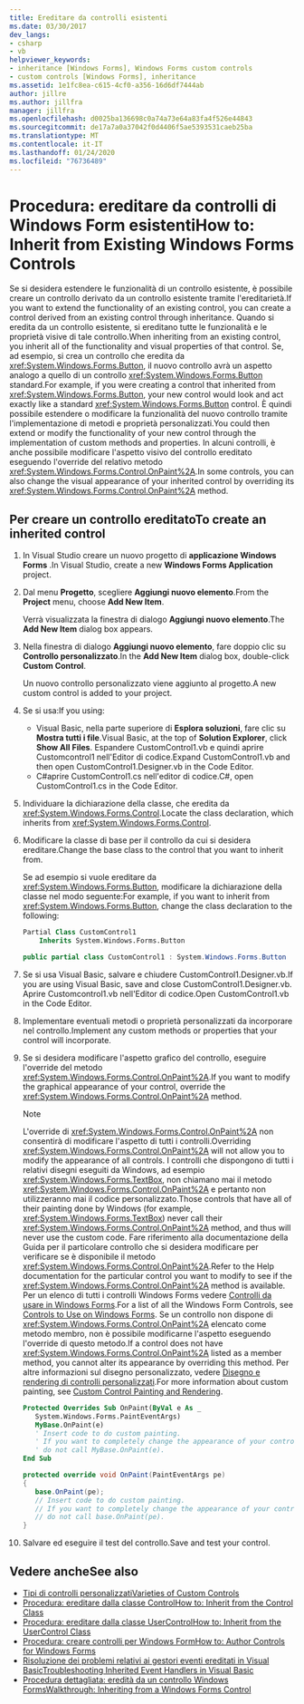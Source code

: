 ```yaml
---
title: Ereditare da controlli esistenti
ms.date: 03/30/2017
dev_langs:
- csharp
- vb
helpviewer_keywords:
- inheritance [Windows Forms], Windows Forms custom controls
- custom controls [Windows Forms], inheritance
ms.assetid: 1e1fc8ea-c615-4cf0-a356-16d6df7444ab
author: jillre
ms.author: jillfra
manager: jillfra
ms.openlocfilehash: d0025ba136698c0a74a73e64a83fa4f526e44843
ms.sourcegitcommit: de17a7a0a37042f0d4406f5ae5393531caeb25ba
ms.translationtype: MT
ms.contentlocale: it-IT
ms.lasthandoff: 01/24/2020
ms.locfileid: "76736489"
---
```

# <a name="how-to-inherit-from-existing-windows-forms-controls"></a><span data-ttu-id="e8622-102">Procedura: ereditare da controlli di Windows Form esistenti</span><span class="sxs-lookup"><span data-stu-id="e8622-102">How to: Inherit from Existing Windows Forms Controls</span></span>

<span data-ttu-id="e8622-103">Se si desidera estendere le funzionalità di un controllo esistente, è possibile creare un controllo derivato da un controllo esistente tramite l'ereditarietà.</span><span class="sxs-lookup"><span data-stu-id="e8622-103">If you want to extend the functionality of an existing control, you can create a control derived from an existing control through inheritance.</span></span> <span data-ttu-id="e8622-104">Quando si eredita da un controllo esistente, si ereditano tutte le funzionalità e le proprietà visive di tale controllo.</span><span class="sxs-lookup"><span data-stu-id="e8622-104">When inheriting from an existing control, you inherit all of the functionality and visual properties of that control.</span></span> <span data-ttu-id="e8622-105">Se, ad esempio, si crea un controllo che eredita da <xref:System.Windows.Forms.Button>, il nuovo controllo avrà un aspetto analogo a quello di un controllo <xref:System.Windows.Forms.Button> standard.</span><span class="sxs-lookup"><span data-stu-id="e8622-105">For example, if you were creating a control that inherited from <xref:System.Windows.Forms.Button>, your new control would look and act exactly like a standard <xref:System.Windows.Forms.Button> control.</span></span> <span data-ttu-id="e8622-106">È quindi possibile estendere o modificare la funzionalità del nuovo controllo tramite l'implementazione di metodi e proprietà personalizzati.</span><span class="sxs-lookup"><span data-stu-id="e8622-106">You could then extend or modify the functionality of your new control through the implementation of custom methods and properties.</span></span> <span data-ttu-id="e8622-107">In alcuni controlli, è anche possibile modificare l'aspetto visivo del controllo ereditato eseguendo l'override del relativo metodo <xref:System.Windows.Forms.Control.OnPaint%2A>.</span><span class="sxs-lookup"><span data-stu-id="e8622-107">In some controls, you can also change the visual appearance of your inherited control by overriding its <xref:System.Windows.Forms.Control.OnPaint%2A> method.</span></span>

## <a name="to-create-an-inherited-control"></a><span data-ttu-id="e8622-108">Per creare un controllo ereditato</span><span class="sxs-lookup"><span data-stu-id="e8622-108">To create an inherited control</span></span>

1. <span data-ttu-id="e8622-109">In Visual Studio creare un nuovo progetto di **applicazione Windows Forms** .</span><span class="sxs-lookup"><span data-stu-id="e8622-109">In Visual Studio, create a new **Windows Forms Application** project.</span></span>

1. <span data-ttu-id="e8622-110">Dal menu **Progetto**, scegliere **Aggiungi nuovo elemento**.</span><span class="sxs-lookup"><span data-stu-id="e8622-110">From the **Project** menu, choose **Add New Item**.</span></span>

    <span data-ttu-id="e8622-111">Verrà visualizzata la finestra di dialogo **Aggiungi nuovo elemento**.</span><span class="sxs-lookup"><span data-stu-id="e8622-111">The **Add New Item** dialog box appears.</span></span>

1. <span data-ttu-id="e8622-112">Nella finestra di dialogo **Aggiungi nuovo elemento**, fare doppio clic su **Controllo personalizzato**.</span><span class="sxs-lookup"><span data-stu-id="e8622-112">In the **Add New Item** dialog box, double-click **Custom Control**.</span></span>

    <span data-ttu-id="e8622-113">Un nuovo controllo personalizzato viene aggiunto al progetto.</span><span class="sxs-lookup"><span data-stu-id="e8622-113">A new custom control is added to your project.</span></span>

1. <span data-ttu-id="e8622-114">Se si usa:</span><span class="sxs-lookup"><span data-stu-id="e8622-114">If you using:</span></span>

    - <span data-ttu-id="e8622-115">Visual Basic, nella parte superiore di **Esplora soluzioni**, fare clic su **Mostra tutti i file**.</span><span class="sxs-lookup"><span data-stu-id="e8622-115">Visual Basic, at the top of **Solution Explorer**, click **Show All Files**.</span></span> <span data-ttu-id="e8622-116">Espandere CustomControl1.vb e quindi aprire Customcontrol1 nell'Editor di codice.</span><span class="sxs-lookup"><span data-stu-id="e8622-116">Expand CustomControl1.vb and then open CustomControl1.Designer.vb in the Code Editor.</span></span>
    - <span data-ttu-id="e8622-117">C#aprire CustomControl1.cs nell'editor di codice.</span><span class="sxs-lookup"><span data-stu-id="e8622-117">C#, open CustomControl1.cs in the Code Editor.</span></span>

1. <span data-ttu-id="e8622-118">Individuare la dichiarazione della classe, che eredita da <xref:System.Windows.Forms.Control>.</span><span class="sxs-lookup"><span data-stu-id="e8622-118">Locate the class declaration, which inherits from <xref:System.Windows.Forms.Control>.</span></span>

1. <span data-ttu-id="e8622-119">Modificare la classe di base per il controllo da cui si desidera ereditare.</span><span class="sxs-lookup"><span data-stu-id="e8622-119">Change the base class to the control that you want to inherit from.</span></span>

     <span data-ttu-id="e8622-120">Se ad esempio si vuole ereditare da <xref:System.Windows.Forms.Button>, modificare la dichiarazione della classe nel modo seguente:</span><span class="sxs-lookup"><span data-stu-id="e8622-120">For example, if you want to inherit from <xref:System.Windows.Forms.Button>, change the class declaration to the following:</span></span>

    ```vb
    Partial Class CustomControl1
        Inherits System.Windows.Forms.Button
    ```

    ```csharp
    public partial class CustomControl1 : System.Windows.Forms.Button
    ```

1. <span data-ttu-id="e8622-121">Se si usa Visual Basic, salvare e chiudere CustomControl1.Designer.vb.</span><span class="sxs-lookup"><span data-stu-id="e8622-121">If you are using Visual Basic, save and close CustomControl1.Designer.vb.</span></span> <span data-ttu-id="e8622-122">Aprire Customcontrol1.vb nell'Editor di codice.</span><span class="sxs-lookup"><span data-stu-id="e8622-122">Open CustomControl1.vb in the Code Editor.</span></span>

1. <span data-ttu-id="e8622-123">Implementare eventuali metodi o proprietà personalizzati da incorporare nel controllo.</span><span class="sxs-lookup"><span data-stu-id="e8622-123">Implement any custom methods or properties that your control will incorporate.</span></span>

1. <span data-ttu-id="e8622-124">Se si desidera modificare l'aspetto grafico del controllo, eseguire l'override del metodo <xref:System.Windows.Forms.Control.OnPaint%2A>.</span><span class="sxs-lookup"><span data-stu-id="e8622-124">If you want to modify the graphical appearance of your control, override the <xref:System.Windows.Forms.Control.OnPaint%2A> method.</span></span>

    > [!NOTE]
    > <span data-ttu-id="e8622-125">L'override di <xref:System.Windows.Forms.Control.OnPaint%2A> non consentirà di modificare l'aspetto di tutti i controlli.</span><span class="sxs-lookup"><span data-stu-id="e8622-125">Overriding <xref:System.Windows.Forms.Control.OnPaint%2A> will not allow you to modify the appearance of all controls.</span></span> <span data-ttu-id="e8622-126">I controlli che dispongono di tutti i relativi disegni eseguiti da Windows, ad esempio <xref:System.Windows.Forms.TextBox>, non chiamano mai il metodo <xref:System.Windows.Forms.Control.OnPaint%2A> e pertanto non utilizzeranno mai il codice personalizzato.</span><span class="sxs-lookup"><span data-stu-id="e8622-126">Those controls that have all of their painting done by Windows (for example, <xref:System.Windows.Forms.TextBox>) never call their <xref:System.Windows.Forms.Control.OnPaint%2A> method, and thus will never use the custom code.</span></span> <span data-ttu-id="e8622-127">Fare riferimento alla documentazione della Guida per il particolare controllo che si desidera modificare per verificare se è disponibile il metodo <xref:System.Windows.Forms.Control.OnPaint%2A>.</span><span class="sxs-lookup"><span data-stu-id="e8622-127">Refer to the Help documentation for the particular control you want to modify to see if the <xref:System.Windows.Forms.Control.OnPaint%2A> method is available.</span></span> <span data-ttu-id="e8622-128">Per un elenco di tutti i controlli Windows Forms vedere [Controlli da usare in Windows Forms](controls-to-use-on-windows-forms.md).</span><span class="sxs-lookup"><span data-stu-id="e8622-128">For a list of all the Windows Form Controls, see [Controls to Use on Windows Forms](controls-to-use-on-windows-forms.md).</span></span> <span data-ttu-id="e8622-129">Se un controllo non dispone di <xref:System.Windows.Forms.Control.OnPaint%2A> elencato come metodo membro, non è possibile modificarne l'aspetto eseguendo l'override di questo metodo.</span><span class="sxs-lookup"><span data-stu-id="e8622-129">If a control does not have <xref:System.Windows.Forms.Control.OnPaint%2A> listed as a member method, you cannot alter its appearance by overriding this method.</span></span> <span data-ttu-id="e8622-130">Per altre informazioni sul disegno personalizzato, vedere [Disegno e rendering di controlli personalizzati](custom-control-painting-and-rendering.md).</span><span class="sxs-lookup"><span data-stu-id="e8622-130">For more information about custom painting, see [Custom Control Painting and Rendering](custom-control-painting-and-rendering.md).</span></span>

    ```vb
    Protected Overrides Sub OnPaint(ByVal e As _
       System.Windows.Forms.PaintEventArgs)
       MyBase.OnPaint(e)
       ' Insert code to do custom painting.
       ' If you want to completely change the appearance of your control,
       ' do not call MyBase.OnPaint(e).
    End Sub
    ```

    ```csharp
    protected override void OnPaint(PaintEventArgs pe)
    {
       base.OnPaint(pe);
       // Insert code to do custom painting.
       // If you want to completely change the appearance of your control,
       // do not call base.OnPaint(pe).
    }
    ```

1. <span data-ttu-id="e8622-131">Salvare ed eseguire il test del controllo.</span><span class="sxs-lookup"><span data-stu-id="e8622-131">Save and test your control.</span></span>

## <a name="see-also"></a><span data-ttu-id="e8622-132">Vedere anche</span><span class="sxs-lookup"><span data-stu-id="e8622-132">See also</span></span>

- [<span data-ttu-id="e8622-133">Tipi di controlli personalizzati</span><span class="sxs-lookup"><span data-stu-id="e8622-133">Varieties of Custom Controls</span></span>](varieties-of-custom-controls.md)
- [<span data-ttu-id="e8622-134">Procedura: ereditare dalla classe Control</span><span class="sxs-lookup"><span data-stu-id="e8622-134">How to: Inherit from the Control Class</span></span>](how-to-inherit-from-the-control-class.md)
- [<span data-ttu-id="e8622-135">Procedura: ereditare dalla classe UserControl</span><span class="sxs-lookup"><span data-stu-id="e8622-135">How to: Inherit from the UserControl Class</span></span>](how-to-inherit-from-the-usercontrol-class.md)
- [<span data-ttu-id="e8622-136">Procedura: creare controlli per Windows Form</span><span class="sxs-lookup"><span data-stu-id="e8622-136">How to: Author Controls for Windows Forms</span></span>](how-to-author-controls-for-windows-forms.md)
- [<span data-ttu-id="e8622-137">Risoluzione dei problemi relativi ai gestori eventi ereditati in Visual Basic</span><span class="sxs-lookup"><span data-stu-id="e8622-137">Troubleshooting Inherited Event Handlers in Visual Basic</span></span>](~/docs/visual-basic/programming-guide/language-features/events/troubleshooting-inherited-event-handlers.md)
- [<span data-ttu-id="e8622-138">Procedura dettagliata: eredità da un controllo Windows Forms</span><span class="sxs-lookup"><span data-stu-id="e8622-138">Walkthrough: Inheriting from a Windows Forms Control</span></span>](walkthrough-inheriting-from-a-windows-forms-control-with-visual-csharp.md)
